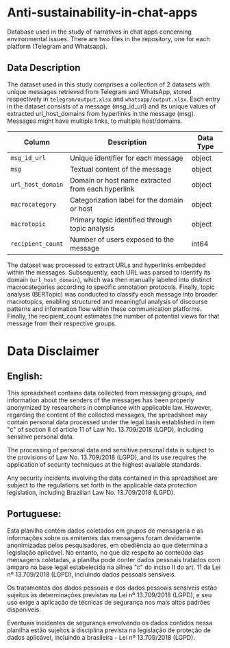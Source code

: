 # Anti-sustainability-in-chat-apps
Database used in the study of narratives in chat apps concerning environmental issues. There are two files in the repository, one for each platform (Telegram and Whatsapp).

## Data Description

The dataset used in this study comprises a collection of 2 datasets with unique messages retrieved from Telegram and WhatsApp, stored respectively in `telegram/output.xlsx` and `whatsapp/output.xlsx`. Each entry in the dataset consists of a message (msg_id_url) and its unique values of extracted url_host_domains from hyperlinks in the message (msg). Messages might have multiple links, to multiple host/domains.


| Column            | Description                                                    | Data Type |
|-------------------|----------------------------------------------------------------|-----------|
| `msg_id_url`      | Unique identifier for each message                             | object    |
| `msg`             | Textual content of the message                                 | object    |
| `url_host_domain` | Domain or host name extracted from each hyperlink              | object    |
| `macrocategory`   | Categorization label for the domain or host                    | object    |
| `macrotopic`      | Primary topic identified through topic analysis                | object    |
| `recipient_count` | Number of users exposed to the message                         | int64     |


The dataset was processed to extract URLs and hyperlinks embedded within the messages. Subsequently, each URL was parsed to identify its domain (`url_host_domain`), which was then manually labeled into distinct macrocategories according to specific annotation protocols. Finally, topic analysis (BERTopic) was conducted to classify each message into broader macrotopics, enabling structured and meaningful analysis of discourse patterns and information flow within these communication platforms. Finally, the recipient_count estimates the number of potential views for that message from their respective groups.


# Data Disclaimer

## English:

This spreadsheet contains data collected from messaging groups, and information about the senders of the messages has been properly anonymized by researchers in compliance with applicable law. However, regarding the content of the collected messages, the spreadsheet may contain personal data processed under the legal basis established in item "c" of section II of article 11 of Law No. 13.709/2018 (LGPD), including sensitive personal data.

The processing of personal data and sensitive personal data is subject to the provisions of Law No. 13.709/2018 (LGPD), and its use requires the application of security techniques at the highest available standards.

Any security incidents involving the data contained in this spreadsheet are subject to the regulations set forth in the applicable data protection legislation, including Brazilian Law No. 13.709/2018 (LGPD).

## Portuguese:

Esta planilha contém dados coletados em grupos de mensageria e as informações sobre os emitentes das mensagens foram devidamente anonimizadas pelos pesquisadores, em obediência ao que determina a legislação aplicável. No entanto, no que diz respeito ao conteúdo das mensagens coletadas, a planilha pode conter dados pessoais tratados com amparo na base legal estabelecida na alínea "c" do inciso II do art. 11 da Lei nº 13.709/2018 (LGPD), incluindo dados pessoais sensíveis.

Os tratamentos dos dados pessoais e dos dados pessoais sensíveis estão sujeitos às determinações previstas na  Lei nº 13.709/2018 (LGPD), e seu uso exige a aplicação de técnicas de segurança nos mais altos padrões disponíveis.

Eventuais incidentes de segurança envolvendo os dados contidos nessa planilha estão sujeitos à disciplina prevista na legislação de proteção de dados aplicável, incluindo a brasileira - Lei nº 13.709/2018 (LGPD).

